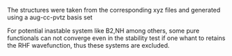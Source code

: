 The structures were taken from the corresponding xyz files and generated
using a aug-cc-pvtz basis set

For potential inastable system like B2,NH among others, some pure
functionals can not converge even in the stability test if one whant to
retains the RHF wavefunction, thus these systems are excluded.
